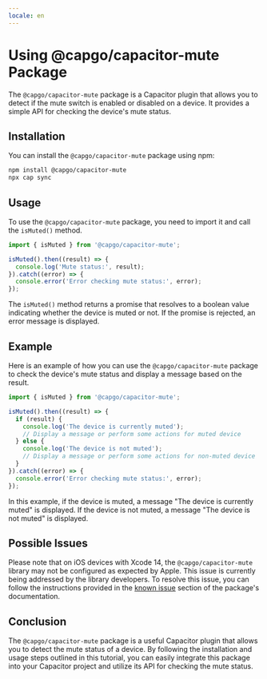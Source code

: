 ```yaml
---
locale: en
---
```

# Using @capgo/capacitor-mute Package

The `@capgo/capacitor-mute` package is a Capacitor plugin that allows you to detect if the mute switch is enabled or disabled on a device. It provides a simple API for checking the device's mute status.

## Installation

You can install the `@capgo/capacitor-mute` package using npm:

```bash
npm install @capgo/capacitor-mute
npx cap sync
```

## Usage

To use the `@capgo/capacitor-mute` package, you need to import it and call the `isMuted()` method.

```typescript
import { isMuted } from '@capgo/capacitor-mute';

isMuted().then((result) => {
  console.log('Mute status:', result);
}).catch((error) => {
  console.error('Error checking mute status:', error);
});
```

The `isMuted()` method returns a promise that resolves to a boolean value indicating whether the device is muted or not. If the promise is rejected, an error message is displayed.

## Example

Here is an example of how you can use the `@capgo/capacitor-mute` package to check the device's mute status and display a message based on the result.

```typescript
import { isMuted } from '@capgo/capacitor-mute';

isMuted().then((result) => {
  if (result) {
    console.log('The device is currently muted');
    // Display a message or perform some actions for muted device
  } else {
    console.log('The device is not muted');
    // Display a message or perform some actions for non-muted device
  }
}).catch((error) => {
  console.error('Error checking mute status:', error);
});
```

In this example, if the device is muted, a message "The device is currently muted" is displayed. If the device is not muted, a message "The device is not muted" is displayed.

## Possible Issues

Please note that on iOS devices with Xcode 14, the `@capgo/capacitor-mute` library may not be configured as expected by Apple. This issue is currently being addressed by the library developers. To resolve this issue, you can follow the instructions provided in the [known issue](https://github.com/CocoaPods/CocoaPods/issues/8891/) section of the package's documentation.

## Conclusion

The `@capgo/capacitor-mute` package is a useful Capacitor plugin that allows you to detect the mute status of a device. By following the installation and usage steps outlined in this tutorial, you can easily integrate this package into your Capacitor project and utilize its API for checking the mute status.
